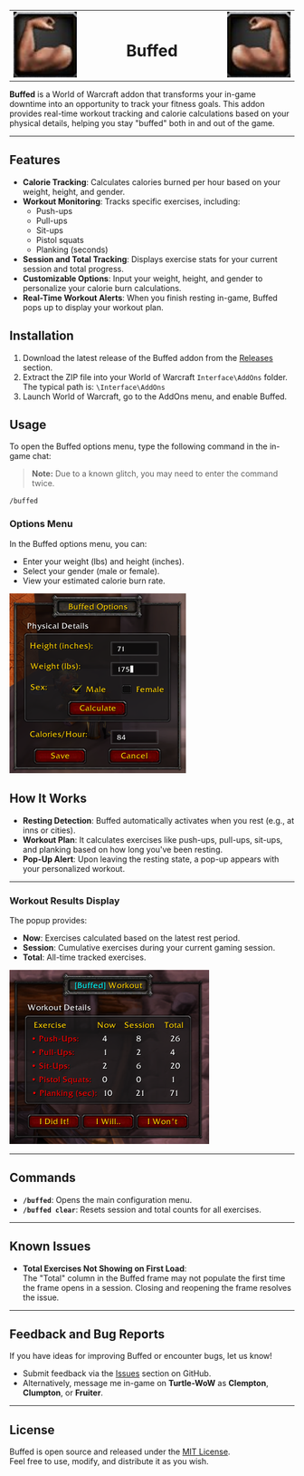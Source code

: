 <table align="center" style="width: 100%;">
    <tr>
        <td align="right" style="width: 25%;">
            <img src="https://raw.githubusercontent.com/wsmaxcy/Buffed/main/screenshots/buffed.png" 
                 alt="buffed" width="150" style="transform: scaleX(-1);"/>
        </td>
        <td align="center" style="width: 50%;">
            <h1 style="text-align: center;">Buffed</h1>
        </td>
        <td align="left" style="width: 25%;">
            <img src="https://raw.githubusercontent.com/wsmaxcy/Buffed/main/screenshots/buffed.png" 
                 alt="buffed" width="150"/>
        </td>
    </tr>
</table>


**Buffed** is a World of Warcraft addon that transforms your in-game downtime into an opportunity to track your fitness goals. This addon provides real-time workout tracking and calorie calculations based on your physical details, helping you stay "buffed" both in and out of the game.

---

## Features

- **Calorie Tracking**: Calculates calories burned per hour based on your weight, height, and gender.
- **Workout Monitoring**: Tracks specific exercises, including:
  - Push-ups
  - Pull-ups
  - Sit-ups
  - Pistol squats
  - Planking (seconds)
- **Session and Total Tracking**: Displays exercise stats for your current session and total progress.
- **Customizable Options**: Input your weight, height, and gender to personalize your calorie burn calculations.
- **Real-Time Workout Alerts**: When you finish resting in-game, Buffed pops up to display your workout plan.

## Installation

1. Download the latest release of the Buffed addon from the [Releases](https://github.com/wsmaxcy/Buffed/releases) section.
2. Extract the ZIP file into your World of Warcraft `Interface\AddOns` folder. The typical path is: `\Interface\AddOns`
3. Launch World of Warcraft, go to the AddOns menu, and enable Buffed.

## Usage

To open the Buffed options menu, type the following command in the in-game chat:
> **Note:** Due to a known glitch, you may need to enter the command twice.

```
/buffed
```
### Options Menu

In the Buffed options menu, you can:
- Enter your weight (lbs) and height (inches).
- Select your gender (male or female).
- View your estimated calorie burn rate.

![Buffed Menu](https://raw.githubusercontent.com/wsmaxcy/Buffed/main/screenshots/menu.png)

## How It Works

- **Resting Detection**: Buffed automatically activates when you rest (e.g., at inns or cities).  
- **Workout Plan**: It calculates exercises like push-ups, pull-ups, sit-ups, and planking based on how long you've been resting.  
- **Pop-Up Alert**: Upon leaving the resting state, a pop-up appears with your personalized workout.  

---

### Workout Results Display

The popup provides:  
- **Now**: Exercises calculated based on the latest rest period.  
- **Session**: Cumulative exercises during your current gaming session.  
- **Total**: All-time tracked exercises.  

![Buffed Menu](https://raw.githubusercontent.com/wsmaxcy/Buffed/main/screenshots/workout.png)

---

## Commands

- **`/buffed`**: Opens the main configuration menu.  
- **`/buffed clear`**: Resets session and total counts for all exercises.  

---

## Known Issues

- **Total Exercises Not Showing on First Load**:  
  The "Total" column in the Buffed frame may not populate the first time the frame opens in a session. Closing and reopening the frame resolves the issue.  

---

## Feedback and Bug Reports

If you have ideas for improving Buffed or encounter bugs, let us know!  

- Submit feedback via the [Issues](https://github.com/wsmaxcy/Buffed/issues) section on GitHub.  
- Alternatively, message me in-game on **Turtle-WoW** as **Clempton**, **Clumpton**, or **Fruiter**.  

---

## License

Buffed is open source and released under the [MIT License](https://github.com/git/git-scm.com/blob/main/MIT-LICENSE.txt).  
Feel free to use, modify, and distribute it as you wish.
